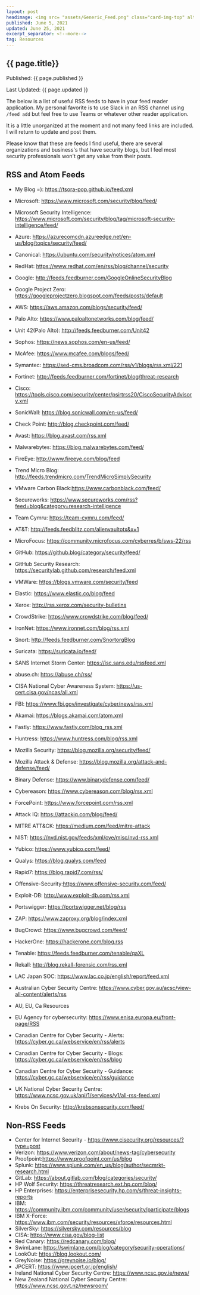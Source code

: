 ```yaml
---
layout: post
headimage: <img src= "assets/Generic_Feed.png" class="card-img-top" alt="Header Image" width="100" height="100">
published: June 5, 2021
updated: June 25, 2021
excerpt_separator: <!--more-->
tag: Resources
---
```

## {{ page.title}}
Published: {{ page.published }}

Last Updated: {{ page.updated }}

The below is a list of useful RSS feeds to have in your feed reader application. My personal favorite is to use Slack in an RSS channel using `/feed add` but feel free to use Teams or whatever other reader application. <!--more-->

It is a little unorganized at the moment and not many feed links are included. I will return to update and post them.

Please know that these are feeds I find useful, there are several organizations and business's that have security blogs, but I feel most security professionals won't get any value from their posts.

## RSS and Atom Feeds
* My Blog =): https://tsora-pop.github.io/feed.xml
* Microsoft: https://www.microsoft.com/security/blog/feed/
* Microsoft Security Intelligence: https://www.microsoft.com/security/blog/tag/microsoft-security-intelligence/feed/
* Azure: https://azurecomcdn.azureedge.net/en-us/blog/topics/security/feed/
* Canonical: https://ubuntu.com/security/notices/atom.xml
* RedHat: https://www.redhat.com/en/rss/blog/channel/security
* Google: http://feeds.feedburner.com/GoogleOnlineSecurityBlog
* Google Project Zero: https://googleprojectzero.blogspot.com/feeds/posts/default
* AWS: https://aws.amazon.com/blogs/security/feed/
* Palo Alto: https://www.paloaltonetworks.com/blog/feed/
* Unit 42(Palo Alto): http://feeds.feedburner.com/Unit42
* Sophos: https://news.sophos.com/en-us/feed/
* McAfee: https://www.mcafee.com/blogs/feed/
* Symantec: https://sed-cms.broadcom.com/rss/v1/blogs/rss.xml/221
* Fortinet: http://feeds.feedburner.com/fortinet/blog/threat-research
* Cisco: https://tools.cisco.com/security/center/psirtrss20/CiscoSecurityAdvisory.xml
* SonicWall: https://blog.sonicwall.com/en-us/feed/
* Check Point: http://blog.checkpoint.com/feed/
* Avast: https://blog.avast.com/rss.xml
* Malwarebytes: https://blog.malwarebytes.com/feed/
* FireEye: http://www.fireeye.com/blog/feed
* Trend Micro Blog: http://feeds.trendmicro.com/TrendMicroSimplySecurity
* VMware Carbon Black:https://www.carbonblack.com/feed/
* Secureworks: https://www.secureworks.com/rss?feed=blog&category=research-intelligence
* Team Cymru: https://team-cymru.com/feed/
* AT&T: http://feeds.feedblitz.com/alienvaultotx&x=1
* MicroFocus: https://community.microfocus.com/cyberres/b/sws-22/rss
* GitHub: https://github.blog/category/security/feed/
* GitHub Security Research: https://securitylab.github.com/research/feed.xml
* VMWare: https://blogs.vmware.com/security/feed
* Elastic: https://www.elastic.co/blog/feed
* Xerox: http://rss.xerox.com/security-bulletins
* CrowdStrike: https://www.crowdstrike.com/blog/feed/
* IronNet: https://www.ironnet.com/blog/rss.xml
* Snort: http://feeds.feedburner.com/SnortorgBlog
* Suricata: https://suricata.io/feed/
* SANS Internet Storm Center: https://isc.sans.edu/rssfeed.xml
* abuse.ch: https://abuse.ch/rss/
* CISA National Cyber Awareness System: https://us-cert.cisa.gov/ncas/all.xml
* FBI: https://www.fbi.gov/investigate/cyber/news/rss.xml
* Akamai: https://blogs.akamai.com/atom.xml
* Fastly: https://www.fastly.com/blog_rss.xml
* Huntress: https://www.huntress.com/blog/rss.xml
* Mozilla Security: https://blog.mozilla.org/security/feed/
* Mozilla Attack & Defense: https://blog.mozilla.org/attack-and-defense/feed/
* Binary Defense: https://www.binarydefense.com/feed/
* Cybereason: https://www.cybereason.com/blog/rss.xml
* ForcePoint: https://www.forcepoint.com/rss.xml
* Attack IQ: https://attackiq.com/blog/feed/
* MITRE ATT&CK: https://medium.com/feed/mitre-attack
* NIST: https://nvd.nist.gov/feeds/xml/cve/misc/nvd-rss.xml
* Yubico: https://www.yubico.com/feed/
* Qualys: https://blog.qualys.com/feed
* Rapid7: https://blog.rapid7.com/rss/
* Offensive-Security:https://www.offensive-security.com/feed/
* Exploit-DB: http://www.exploit-db.com/rss.xml
* Portswigger: https://portswigger.net/blog/rss
* ZAP: https://www.zaproxy.org/blog/index.xml
* BugCrowd: https://www.bugcrowd.com/feed/
* HackerOne: https://hackerone.com/blog.rss
* Tenable: https://feeds.feedburner.com/tenable/qaXL
* Rekall: http://blog.rekall-forensic.com/rss.xml
* LAC Japan SOC: https://www.lac.co.jp/english/report/feed.xml
* Australian Cyber Security Centre: https://www.cyber.gov.au/acsc/view-all-content/alerts/rss
* AU, EU, Ca Resources
* EU Agency for cybersecurity: https://www.enisa.europa.eu/front-page/RSS
* Canadian Centre for Cyber Security - Alerts: https://cyber.gc.ca/webservice/en/rss/alerts
* Canadian Centre for Cyber Security - Blogs: https://cyber.gc.ca/webservice/en/rss/blog
* Canadian Centre for Cyber Security - Guidance: https://cyber.gc.ca/webservice/en/rss/guidance
* UK National Cyber Security Centre: https://www.ncsc.gov.uk/api/1/services/v1/all-rss-feed.xml

* Krebs On Security: http://krebsonsecurity.com/feed/

## Non-RSS Feeds
* Center for Internet Security - https://www.cisecurity.org/resources/?type=post
* Verizon: https://www.verizon.com/about/news-tag/cybersecurity
* Proofpoint:https://www.proofpoint.com/us/blog
* Splunk: https://www.splunk.com/en_us/blog/author/secmrkt-research.html
* GitLab: https://about.gitlab.com/blog/categories/security/
* HP Wolf Security: https://threatresearch.ext.hp.com/blog/
* HP Enterprises: https://enterprisesecurity.hp.com/s/threat-insights-reports
* IBM: https://community.ibm.com/community/user/security/participate/blogs
* IBM X-Force: https://www.ibm.com/security/resources/xforce/resources.html
* SilverSky: https://silversky.com/resources/blog
* CISA: https://www.cisa.gov/blog-list
* Red Canary: https://redcanary.com/blog/
* SwimLane: https://swimlane.com/blog/category/security-operations/
* LookOut: https://blog.lookout.com/
* GreyNoise: https://greynoise.io/blog/
* JPCERT: https://www.jpcert.or.jp/english/
* Ireland National Cyber Security Centre: https://www.ncsc.gov.ie/news/
* New Zealand National Cyber Security Centre: https://www.ncsc.govt.nz/newsroom/
